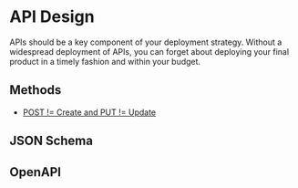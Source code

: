 # API Design

APIs should be a key component of your deployment strategy. Without a widespread deployment of APIs, you can forget about deploying your final product in a timely fashion and within your budget.

## Methods

* [POST != Create and PUT != Update](http://www.eq8.eu/blogs/37-post-create-and-put-update)

## JSON Schema

## OpenAPI